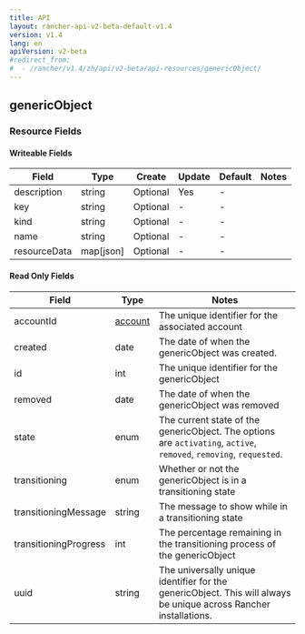 ```yaml
---
title: API
layout: rancher-api-v2-beta-default-v1.4
version: v1.4
lang: en
apiVersion: v2-beta
#redirect_from:
#  - /rancher/v1.4/zh/api/v2-beta/api-resources/genericObject/
---
```


## genericObject



### Resource Fields

#### Writeable Fields

Field | Type | Create | Update | Default | Notes
---|---|---|---|---|---
description | string | Optional | Yes | - | 
key | string | Optional | - | - | 
kind | string | Optional | - | - | 
name | string | Optional | - | - | 
resourceData | map[json] | Optional | - | - | 


#### Read Only Fields

Field | Type   | Notes
---|---|---
accountId | [account]({{site.baseurl}}/rancher/{{page.version}}/{{page.lang}}/api/{{page.apiVersion}}/api-resources/account/)  | The unique identifier for the associated account
created | date  | The date of when the genericObject was created.
id | int  | The unique identifier for the genericObject
removed | date  | The date of when the genericObject was removed
state | enum  | The current state of the genericObject. The options are `activating`, `active`, `removed`, `removing`, `requested`.
transitioning | enum  | Whether or not the genericObject is in a transitioning state
transitioningMessage | string  | The message to show while in a transitioning state
transitioningProgress | int  | The percentage remaining in the transitioning process of the genericObject
uuid | string  | The universally unique identifier for the genericObject. This will always be unique across Rancher installations.


<br>
